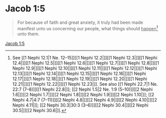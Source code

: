 # Jacob 1:5

> For because of faith and great anxiety, it truly had been made manifest unto us concerning our people, what things should <u>happen</u>[^a] unto them.

[Jacob 1:5](https://www.churchofjesuschrist.org/study/scriptures/bofm/jacob/1?lang=eng&id=p5#p5)


[^a]: See [[1 Nephi 12.1|1 Ne. 12–15]][[1 Nephi 12.2|]][[1 Nephi 12.3|]][[1 Nephi 12.4|]][[1 Nephi 12.5|]][[1 Nephi 12.6|]][[1 Nephi 12.7|]][[1 Nephi 12.8|]][[1 Nephi 12.9|]][[1 Nephi 12.10|]][[1 Nephi 12.11|]][[1 Nephi 12.12|]][[1 Nephi 12.13|]][[1 Nephi 12.14|]][[1 Nephi 12.15|]][[1 Nephi 12.16|]][[1 Nephi 12.17|]][[1 Nephi 12.18|]][[1 Nephi 12.19|]][[1 Nephi 12.20|]][[1 Nephi 12.21|]][[1 Nephi 12.22|]][[1 Nephi 12.23|]]. See also [[1 Nephi 22.7|1 Ne. 22:7 (7–8)]][[1 Nephi 22.8|]]; [[2 Nephi 1.5|2 Ne. 1:9 (5–10)]][[2 Nephi 1.6|]][[2 Nephi 1.7|]][[2 Nephi 1.8|]][[2 Nephi 1.9|]][[2 Nephi 1.10|]]; [[2 Nephi 4.7|4:7 (7–11)]][[2 Nephi 4.8|]][[2 Nephi 4.9|]][[2 Nephi 4.10|]][[2 Nephi 4.11|]]; [[2 Nephi 30.3|30:3 (3–6)]][[2 Nephi 30.4|]][[2 Nephi 30.5|]][[2 Nephi 30.6|]].  
